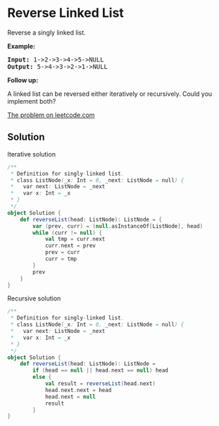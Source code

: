 # Reverse Linked List

Reverse a singly linked list.

**Example:**
<pre>
<b>Input:</b> 1->2->3->4->5->NULL
<b>Output:</b> 5->4->3->2->1->NULL
</pre>

**Follow up:**

A linked list can be reversed either iteratively or recursively. Could you implement both?

[The problem on leetcode.com](https://leetcode.com/problems/reverse-linked-list/)

## Solution

Iterative solution

```scala
/**
 * Definition for singly-linked list.
 * class ListNode(_x: Int = 0, _next: ListNode = null) {
 *   var next: ListNode = _next
 *   var x: Int = _x
 * }
 */
object Solution {
    def reverseList(head: ListNode): ListNode = {
        var (prev, curr) = (null.asInstanceOf[ListNode], head)
        while (curr != null) {
            val tmp = curr.next
            curr.next = prev
            prev = curr
            curr = tmp
        }
        prev
    }
}
```

Recursive solution

```scala
/**
 * Definition for singly-linked list.
 * class ListNode(_x: Int = 0, _next: ListNode = null) {
 *   var next: ListNode = _next
 *   var x: Int = _x
 * }
 */
object Solution {
    def reverseList(head: ListNode): ListNode =
        if (head == null || head.next == null) head
        else {
            val result = reverseList(head.next)
            head.next.next = head
            head.next = null
            result
        }
}
```
